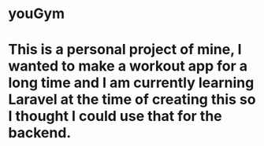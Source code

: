 # youGym
This is a personal project of mine, I wanted to make a workout app for a long time and I am currently learning Laravel at the time of creating this so I thought I could use that for the backend.
=======
